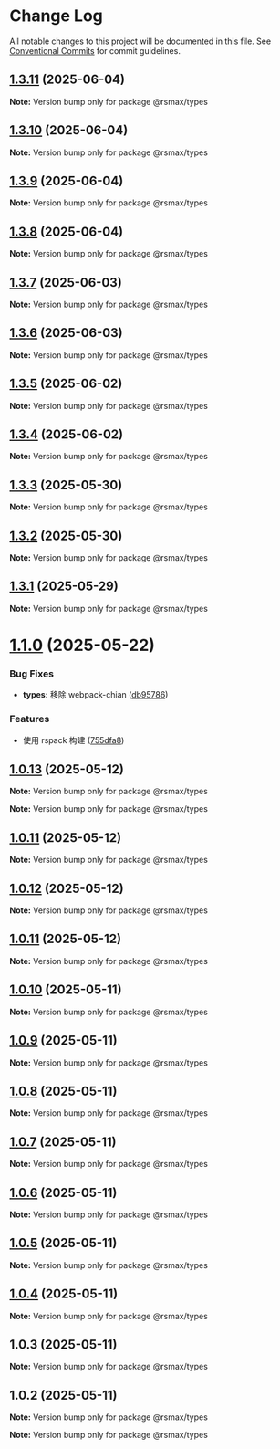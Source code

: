 # Change Log

All notable changes to this project will be documented in this file.
See [Conventional Commits](https://conventionalcommits.org) for commit guidelines.

## [1.3.11](https://github.com/watsonhaw5566/rsmax/compare/v1.3.8...v1.3.11) (2025-06-04)

**Note:** Version bump only for package @rsmax/types

## [1.3.10](https://github.com/watsonhaw5566/rsmax/compare/v1.3.9...v1.3.10) (2025-06-04)

**Note:** Version bump only for package @rsmax/types

## [1.3.9](https://github.com/watsonhaw5566/rsmax/compare/v1.3.8...v1.3.9) (2025-06-04)

**Note:** Version bump only for package @rsmax/types

## [1.3.8](https://github.com/watsonhaw5566/rsmax/compare/v1.3.7...v1.3.8) (2025-06-04)

**Note:** Version bump only for package @rsmax/types

## [1.3.7](https://github.com/watsonhaw5566/rsmax/compare/v1.3.6...v1.3.7) (2025-06-03)

**Note:** Version bump only for package @rsmax/types

## [1.3.6](https://github.com/watsonhaw5566/rsmax/compare/v1.3.5...v1.3.6) (2025-06-03)

**Note:** Version bump only for package @rsmax/types

## [1.3.5](https://github.com/watsonhaw5566/rsmax/compare/v1.3.4...v1.3.5) (2025-06-02)

**Note:** Version bump only for package @rsmax/types

## [1.3.4](https://github.com/watsonhaw5566/rsmax/compare/v1.3.3...v1.3.4) (2025-06-02)

**Note:** Version bump only for package @rsmax/types

## [1.3.3](https://github.com/watsonhaw5566/rsmax/compare/v1.3.2...v1.3.3) (2025-05-30)

**Note:** Version bump only for package @rsmax/types

## [1.3.2](https://github.com/watsonhaw5566/rsmax/compare/v1.3.1...v1.3.2) (2025-05-30)

**Note:** Version bump only for package @rsmax/types

## [1.3.1](https://github.com/watsonhaw5566/rsmax/compare/v1.1.2...v1.3.1) (2025-05-29)

**Note:** Version bump only for package @rsmax/types

# [1.1.0](https://github.com/watsonhaw5566/rsmax/compare/v1.0.13...v1.1.0) (2025-05-22)

### Bug Fixes

- **types:** 移除 webpack-chian ([db95786](https://github.com/watsonhaw5566/rsmax/commit/db95786cecfa0cceeb34eda6d699d0d3372f6e0d))

### Features

- 使用 rspack 构建 ([755dfa8](https://github.com/watsonhaw5566/rsmax/commit/755dfa893218cc389be88b3217646d9cdcb693ea))

## [1.0.13](https://github.com/watsonhaw5566/rsmax/compare/v1.0.12...v1.0.13) (2025-05-12)

**Note:** Version bump only for package @rsmax/types

**Note:** Version bump only for package @rsmax/types

## [1.0.11](https://github.com/watsonhaw5566/rsmax/compare/v1.0.12...v1.0.11) (2025-05-12)

**Note:** Version bump only for package @rsmax/types

## [1.0.12](https://github.com/watsonhaw5566/rsmax/compare/v1.0.11...v1.0.12) (2025-05-12)

**Note:** Version bump only for package @rsmax/types

## [1.0.11](https://github.com/watsonhaw5566/rsmax/compare/v1.0.10...v1.0.11) (2025-05-12)

**Note:** Version bump only for package @rsmax/types

## [1.0.10](https://github.com/watsonhaw5566/rsmax/compare/v1.0.9...v1.0.10) (2025-05-11)

**Note:** Version bump only for package @rsmax/types

## [1.0.9](https://github.com/watsonhaw5566/rsmax/compare/v1.0.8...v1.0.9) (2025-05-11)

**Note:** Version bump only for package @rsmax/types

## [1.0.8](https://github.com/watsonhaw5566/rsmax/compare/v1.0.7...v1.0.8) (2025-05-11)

**Note:** Version bump only for package @rsmax/types

## [1.0.7](https://github.com/watsonhaw5566/rsmax/compare/v1.0.6...v1.0.7) (2025-05-11)

**Note:** Version bump only for package @rsmax/types

## [1.0.6](https://github.com/watsonhaw5566/rsmax/compare/v1.0.5...v1.0.6) (2025-05-11)

**Note:** Version bump only for package @rsmax/types

## [1.0.5](https://github.com/watsonhaw5566/rsmax/compare/v1.0.4...v1.0.5) (2025-05-11)

**Note:** Version bump only for package @rsmax/types

## [1.0.4](https://github.com/watsonhaw5566/rsmax/compare/v1.0.3...v1.0.4) (2025-05-11)

**Note:** Version bump only for package @rsmax/types

## 1.0.3 (2025-05-11)

**Note:** Version bump only for package @rsmax/types

## 1.0.2 (2025-05-11)

**Note:** Version bump only for package @rsmax/types

**Note:** Version bump only for package @rsmax/types
